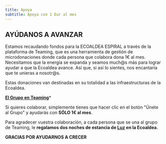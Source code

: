 ```yaml
---
title: Apoya
subtitle: Apoya con 1 Eur al mes
---
```


## AYÚDANOS A AVANZAR

Estamos recaudando fondos para la ECOALDEA ESPIRAL
a través de la plataforma de Teaming,
que es una herramienta de gestión de microdonaciones
donde cada persona que colabora dona 1€ al mes.
Necesitamos que la energía se expanda y seamos much@s más
para lograr ayudar a que la Ecoaldea avance.
Así que,
si así lo sientes,
nos encantaría que te unieras a nosotr@s.

Estas donaciones van destinadas en su totalidad
a las infraestructuras de la Ecoaldea.

**[El Grupo en Teaming](https://www.teaming.net/ecoaldeavegetarianaespiral)***

Si quieres colaborar,
simplemente tienes que hacer clic en el botón "Únete al Grupo"
y ayudarás con **SÓLO 1€ al mes**.

Para agradecer vuestra colaboración,
a cada persona que se una al grupo de Teaming,
le **regalamos dos noches de estancia de [Luz][Visita de Luz] en la Ecoaldea.**

**GRACIAS POR AYUDARNOS A CRECER**

[Visita de Luz]: visitas/luz.md
